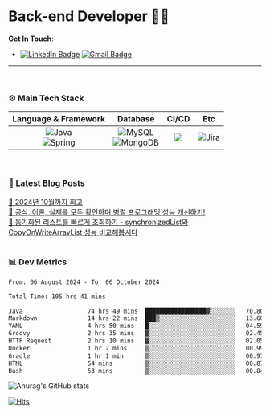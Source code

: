 # Back-end Developer 👋👋


**Get In Touch**: 
- [![LinkedIn Badge](http://img.shields.io/badge/-LinkedIn-0072b1?style=flat&logo=linkedin&link=https://www.linkedin.com/in/youhee-lee-5b358b20b/)](https://www.linkedin.com/in/youhee-lee-5b358b20b/) [![Gmail Badge](https://img.shields.io/badge/Gmail-d14836?style=flat&logo=Gmail&logoColor=white&link=mailto:bnm1128@gmail.com)](mailto:bnm1128@gmail.com)
---

<br>

### ⚙️ Main Tech Stack
|                                                                          Language & Framework                                                                           |                                                                                                            Database                                                                                                             |                                               CI/CD                                               |    Etc    |
|:-----------------------------------------------------------------------------------------------------------------------------------------------------------------------:|:-------------------------------------------------------------------------------------------------------------------------------------------------------------------------------------------------------------------------------:|:-------------------------------------------------------------------------------------------------:|:---------:|
| ![Java](http://img.shields.io/badge/-Java-007396?style=for-the-badge&logo=Java)<br/>![Spring](http://img.shields.io/badge/-Spring-47A248?style=for-the-badge&logo=Spring&logoColor=white) | ![MySQL](https://shields.io/badge/MySQL-lightgrey?logo=mysql&style=for-the-badge&logoColor=white&labelColor=blue) <br/>![MongoDB](http://img.shields.io/badge/-MongoDB-47A248?style=for-the-badge&logo=MongoDB&logoColor=white) | ![](https://img.shields.io/badge/Jenkins-D24939?style=for-the-badge&logo=Jenkins&logoColor=white) | ![Jira](https://img.shields.io/badge/Jira-0052CC?style=for-the-badge&logo=Jira&logoColor=white) |

<br>

### 📰 Latest Blog Posts
<!-- BLOG-POST-LIST:START --><a href="https://guui-dev-lee.tistory.com/29">🧻  2024년 10월까지 회고</a><br><a href="https://guui-dev-lee.tistory.com/20">🧻  공식, 이론, 실제를 모두 확인하며 병렬 프로그래밍 성능 개선하기!</a><br><a href="https://guui-dev-lee.tistory.com/17">🧻  동기화된 리스트를 빠르게 조회하기 - synchronizedList와 CopyOnWriteArrayList 성능 비교해봅시다</a><br><!-- BLOG-POST-LIST:END -->

<br>

### 📊 Dev Metrics 
<!--START_SECTION:waka-->

```txt
From: 06 August 2024 - To: 06 October 2024

Total Time: 105 hrs 41 mins

Java                  74 hrs 49 mins  █████████████████▓░░░░░░░   70.80 %
Markdown              14 hrs 22 mins  ███▒░░░░░░░░░░░░░░░░░░░░░   13.60 %
YAML                  4 hrs 50 mins   █░░░░░░░░░░░░░░░░░░░░░░░░   04.59 %
Groovy                2 hrs 35 mins   ▓░░░░░░░░░░░░░░░░░░░░░░░░   02.45 %
HTTP Request          2 hrs 10 mins   ▓░░░░░░░░░░░░░░░░░░░░░░░░   02.05 %
Docker                1 hr 2 mins     ▒░░░░░░░░░░░░░░░░░░░░░░░░   00.99 %
Gradle                1 hr 1 min      ▒░░░░░░░░░░░░░░░░░░░░░░░░   00.97 %
HTML                  54 mins         ▒░░░░░░░░░░░░░░░░░░░░░░░░   00.87 %
Bash                  53 mins         ▒░░░░░░░░░░░░░░░░░░░░░░░░   00.84 %
```

<!--END_SECTION:waka-->

![Anurag's GitHub stats](https://github-readme-stats.vercel.app/api?username=gutenLee&show_icons=true&theme=radical)

[![Hits](https://hits.seeyoufarm.com/api/count/incr/badge.svg?url=https://github.com/gutenLEE)](https://github.com/gutenLEE) 
